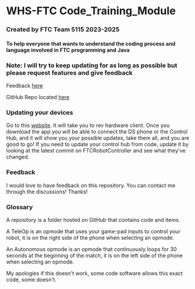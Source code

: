 # WHS-FTC Code_Training_Module

### Created by FTC Team 5115 2023-2025

#### To help everyone that wants to understand the coding process and language involved in FTC programming and Java

### Note: I will try to keep updating for as long as possible but please request features and give feedback

Feedback [here](https://gramgra07.github.io/gg-web/feedback.html)

GitHub Repo located [here](https://github.com/GramGra07/WHS-FTC-Code_Training_Module)

### Updating your devices

Go to this [website](https://docs.revrobotics.com/rev-hardware-client/getting-started/installation-instructions). It will take you to rev hardware client. Once you download the app you will be able to connect the DS phone or the Control Hub, and it will show you your possible updates, take them all, and you are good to go! If you need to update your control hub from code, update it by looking at the latest commit on FTCRobotController and see what they've changed.

### Feedback 

I would love to have feedback on this repository. You can contact me through the discussions! Thanks!

### Glossary 

A repository is a folder hosted on GitHub that contains code and items.

A TeleOp is an opmode that uses your game-pad inputs to control your robot, it is on the right side of the phone when selecting an opmode.

An Autonomous opmode is an opmode that continuously loops for 30 seconds at the beginning of the match, it is on the left side of the phone when selecting an opmode.

My apologies if this doesn't work, some code software allows this exact code, some doesn't.
